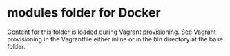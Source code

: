 # modules folder for Docker

Content for this folder is loaded during Vagrant provisioning.
See Vagrant provisioning in the Vagrantfile either inline or in the bin directory at the base folder.
